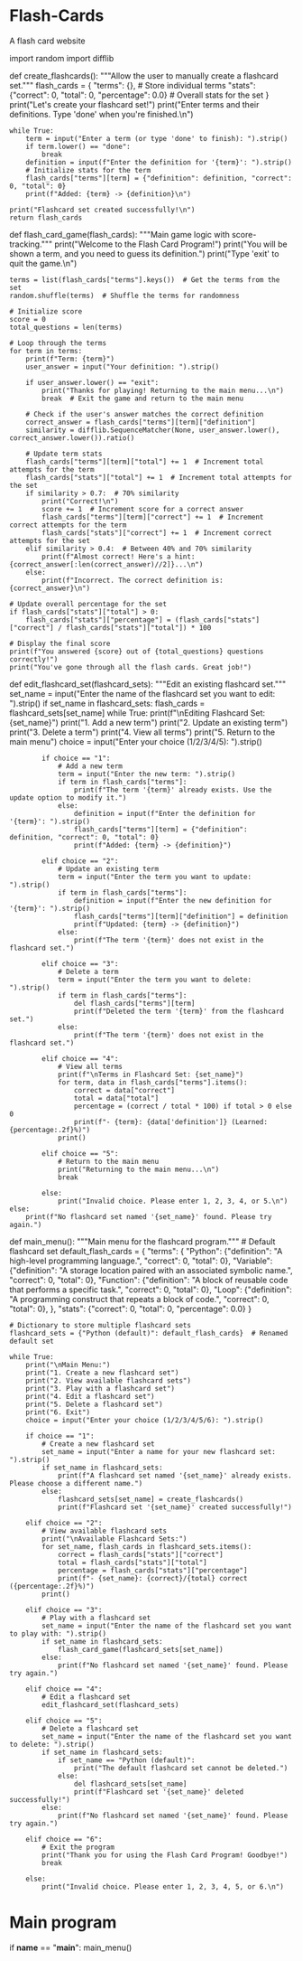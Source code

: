 # Flash-Cards
A flash card website

import random
import difflib

def create_flashcards():
    """Allow the user to manually create a flashcard set."""
    flash_cards = {
        "terms": {},  # Store individual terms
        "stats": {"correct": 0, "total": 0, "percentage": 0.0}  # Overall stats for the set
    }
    print("Let's create your flashcard set!")
    print("Enter terms and their definitions. Type 'done' when you're finished.\n")

    while True:
        term = input("Enter a term (or type 'done' to finish): ").strip()
        if term.lower() == "done":
            break
        definition = input(f"Enter the definition for '{term}': ").strip()
        # Initialize stats for the term
        flash_cards["terms"][term] = {"definition": definition, "correct": 0, "total": 0}
        print(f"Added: {term} -> {definition}\n")

    print("Flashcard set created successfully!\n")
    return flash_cards

def flash_card_game(flash_cards):
    """Main game logic with score-tracking."""
    print("Welcome to the Flash Card Program!")
    print("You will be shown a term, and you need to guess its definition.")
    print("Type 'exit' to quit the game.\n")

    terms = list(flash_cards["terms"].keys())  # Get the terms from the set
    random.shuffle(terms)  # Shuffle the terms for randomness

    # Initialize score
    score = 0
    total_questions = len(terms)

    # Loop through the terms
    for term in terms:
        print(f"Term: {term}")
        user_answer = input("Your definition: ").strip()

        if user_answer.lower() == "exit":
            print("Thanks for playing! Returning to the main menu...\n")
            break  # Exit the game and return to the main menu

        # Check if the user's answer matches the correct definition
        correct_answer = flash_cards["terms"][term]["definition"]
        similarity = difflib.SequenceMatcher(None, user_answer.lower(), correct_answer.lower()).ratio()

        # Update term stats
        flash_cards["terms"][term]["total"] += 1  # Increment total attempts for the term
        flash_cards["stats"]["total"] += 1  # Increment total attempts for the set
        if similarity > 0.7:  # 70% similarity
            print("Correct!\n")
            score += 1  # Increment score for a correct answer
            flash_cards["terms"][term]["correct"] += 1  # Increment correct attempts for the term
            flash_cards["stats"]["correct"] += 1  # Increment correct attempts for the set
        elif similarity > 0.4:  # Between 40% and 70% similarity
            print(f"Almost correct! Here's a hint: {correct_answer[:len(correct_answer)//2]}...\n")
        else:
            print(f"Incorrect. The correct definition is: {correct_answer}\n")

    # Update overall percentage for the set
    if flash_cards["stats"]["total"] > 0:
        flash_cards["stats"]["percentage"] = (flash_cards["stats"]["correct"] / flash_cards["stats"]["total"]) * 100

    # Display the final score
    print(f"You answered {score} out of {total_questions} questions correctly!")
    print("You've gone through all the flash cards. Great job!")

def edit_flashcard_set(flashcard_sets):
    """Edit an existing flashcard set."""
    set_name = input("Enter the name of the flashcard set you want to edit: ").strip()
    if set_name in flashcard_sets:
        flash_cards = flashcard_sets[set_name]
        while True:
            print(f"\nEditing Flashcard Set: {set_name}")
            print("1. Add a new term")
            print("2. Update an existing term")
            print("3. Delete a term")
            print("4. View all terms")
            print("5. Return to the main menu")
            choice = input("Enter your choice (1/2/3/4/5): ").strip()

            if choice == "1":
                # Add a new term
                term = input("Enter the new term: ").strip()
                if term in flash_cards["terms"]:
                    print(f"The term '{term}' already exists. Use the update option to modify it.")
                else:
                    definition = input(f"Enter the definition for '{term}': ").strip()
                    flash_cards["terms"][term] = {"definition": definition, "correct": 0, "total": 0}
                    print(f"Added: {term} -> {definition}")

            elif choice == "2":
                # Update an existing term
                term = input("Enter the term you want to update: ").strip()
                if term in flash_cards["terms"]:
                    definition = input(f"Enter the new definition for '{term}': ").strip()
                    flash_cards["terms"][term]["definition"] = definition
                    print(f"Updated: {term} -> {definition}")
                else:
                    print(f"The term '{term}' does not exist in the flashcard set.")

            elif choice == "3":
                # Delete a term
                term = input("Enter the term you want to delete: ").strip()
                if term in flash_cards["terms"]:
                    del flash_cards["terms"][term]
                    print(f"Deleted the term '{term}' from the flashcard set.")
                else:
                    print(f"The term '{term}' does not exist in the flashcard set.")

            elif choice == "4":
                # View all terms
                print(f"\nTerms in Flashcard Set: {set_name}")
                for term, data in flash_cards["terms"].items():
                    correct = data["correct"]
                    total = data["total"]
                    percentage = (correct / total * 100) if total > 0 else 0
                    print(f"- {term}: {data['definition']} (Learned: {percentage:.2f}%)")
                print()

            elif choice == "5":
                # Return to the main menu
                print("Returning to the main menu...\n")
                break

            else:
                print("Invalid choice. Please enter 1, 2, 3, 4, or 5.\n")
    else:
        print(f"No flashcard set named '{set_name}' found. Please try again.")

def main_menu():
    """Main menu for the flashcard program."""
    # Default flashcard set
    default_flash_cards = {
        "terms": {
            "Python": {"definition": "A high-level programming language.", "correct": 0, "total": 0},
            "Variable": {"definition": "A storage location paired with an associated symbolic name.", "correct": 0, "total": 0},
            "Function": {"definition": "A block of reusable code that performs a specific task.", "correct": 0, "total": 0},
            "Loop": {"definition": "A programming construct that repeats a block of code.", "correct": 0, "total": 0},
        },
        "stats": {"correct": 0, "total": 0, "percentage": 0.0}
    }

    # Dictionary to store multiple flashcard sets
    flashcard_sets = {"Python (default)": default_flash_cards}  # Renamed default set

    while True:
        print("\nMain Menu:")
        print("1. Create a new flashcard set")
        print("2. View available flashcard sets")
        print("3. Play with a flashcard set")
        print("4. Edit a flashcard set")
        print("5. Delete a flashcard set")
        print("6. Exit")
        choice = input("Enter your choice (1/2/3/4/5/6): ").strip()

        if choice == "1":
            # Create a new flashcard set
            set_name = input("Enter a name for your new flashcard set: ").strip()
            if set_name in flashcard_sets:
                print(f"A flashcard set named '{set_name}' already exists. Please choose a different name.")
            else:
                flashcard_sets[set_name] = create_flashcards()
                print(f"Flashcard set '{set_name}' created successfully!")

        elif choice == "2":
            # View available flashcard sets
            print("\nAvailable Flashcard Sets:")
            for set_name, flash_cards in flashcard_sets.items():
                correct = flash_cards["stats"]["correct"]
                total = flash_cards["stats"]["total"]
                percentage = flash_cards["stats"]["percentage"]
                print(f"- {set_name}: {correct}/{total} correct ({percentage:.2f}%)")
            print()

        elif choice == "3":
            # Play with a flashcard set
            set_name = input("Enter the name of the flashcard set you want to play with: ").strip()
            if set_name in flashcard_sets:
                flash_card_game(flashcard_sets[set_name])
            else:
                print(f"No flashcard set named '{set_name}' found. Please try again.")

        elif choice == "4":
            # Edit a flashcard set
            edit_flashcard_set(flashcard_sets)

        elif choice == "5":
            # Delete a flashcard set
            set_name = input("Enter the name of the flashcard set you want to delete: ").strip()
            if set_name in flashcard_sets:
                if set_name == "Python (default)":
                    print("The default flashcard set cannot be deleted.")
                else:
                    del flashcard_sets[set_name]
                    print(f"Flashcard set '{set_name}' deleted successfully!")
            else:
                print(f"No flashcard set named '{set_name}' found. Please try again.")

        elif choice == "6":
            # Exit the program
            print("Thank you for using the Flash Card Program! Goodbye!")
            break

        else:
            print("Invalid choice. Please enter 1, 2, 3, 4, 5, or 6.\n")

# Main program
if __name__ == "__main__":
    main_menu()
